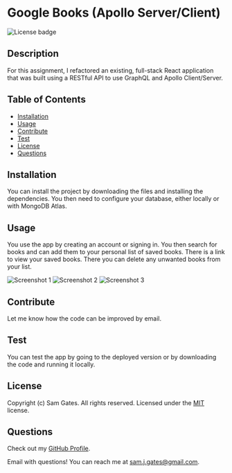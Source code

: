 
  # Google Books (Apollo Server/Client)

  ![License badge](https://img.shields.io/badge/license-MIT-green)
  
  ## Description

  For this assignment, I refactored an existing, full-stack React application that was built using a RESTful API to use GraphQL and Apollo Client/Server. 

  ## Table of Contents 
  
  - [Installation](#installation)
  - [Usage](#usage)
  - [Contribute](#contribute)
  - [Test](#test)
  - [License](#license)
  - [Questions](#questions)
  
  ## Installation

  You can install the project by downloading the files and installing the dependencies. You then need to configure your database, either locally or with MongoDB Atlas. 
  
  ## Usage

  You use the app by creating an account or signing in. You then search for books and can add them to your personal list of saved books. There is a link to view your saved books. There you can delete any unwanted books from your list. 
  
  ![Screenshot 1](assets/images/screen1.png)
  ![Screenshot 2](assets/images/screen2.png)
  ![Screenshot 3](assets/images/screen3.png)
  
  ## Contribute

  Let me know how the code can be improved by email. 
  
  ## Test

  You can test the app by going to the deployed version or by downloading the code and running it locally. 
  
  ## License
  
  
  Copyright (c) Sam Gates. All rights reserved. 
  Licensed under the [MIT](https://opensource.org/licenses/MIT) license.
  
  ## Questions
  
  Check out my [GitHub Profile](https://github.com/sg0703).
  
  Email with questions! You can reach me at sam.j.gates@gmail.com.
  